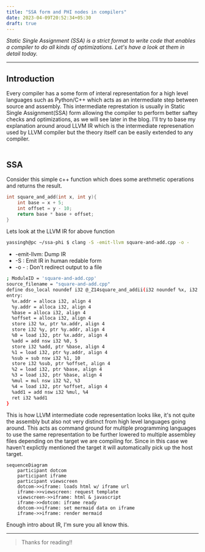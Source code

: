 ```yaml
---
title: "SSA form and PHI nodes in compilers"
date: 2023-04-09T20:52:34+05:30
draft: true
---
```


*Static Single Assignment (SSA) is a strict format to write code that enables a compiler to do all kinds of optimizations. Let's have a look at them in detail 
today.* 

---

## Introduction ##

Every compiler has a some form of interal representation for a high level languages such as Python/C++ which acts as an intermediate step 
between source and assembly. This intermediate represtation is usually in Static Single Assignment(SSA) form allowing the compiler to perform 
better saftey checks and optimizations, as we will see later in the blog. I'll try to base my explanation around aroud LLVM IR which is the 
intermediate represenation used by LLVM compiler but the theory itself can be easily extended to any compiler.   
<br>
## SSA
Consider this simple c++ function which does some arethmetic operations and returns the result.

```c++
int square_and_add(int x, int y){
    int base = x + 5;
    int offset = y - 10;
    return base * base + offset;
}
```
Lets look at the LLVM IR for above function 
```bash
yassingh@pc ~/ssa-phi $ clang -S -emit-llvm square-and-add.cpp -o -
```
- -emit-llvm: Dump IR
- -S : Emit IR in human redable form
- -o - : Don't redirect output to a file 
```bash
; ModuleID = 'square-and-add.cpp'
source_filename = "square-and-add.cpp"
define dso_local noundef i32 @_Z14square_and_addii(i32 noundef %x, i32 noundef %y) #0 {
entry:
  %x.addr = alloca i32, align 4
  %y.addr = alloca i32, align 4
  %base = alloca i32, align 4
  %offset = alloca i32, align 4
  store i32 %x, ptr %x.addr, align 4
  store i32 %y, ptr %y.addr, align 4
  %0 = load i32, ptr %x.addr, align 4
  %add = add nsw i32 %0, 5
  store i32 %add, ptr %base, align 4
  %1 = load i32, ptr %y.addr, align 4
  %sub = sub nsw i32 %1, 10
  store i32 %sub, ptr %offset, align 4
  %2 = load i32, ptr %base, align 4
  %3 = load i32, ptr %base, align 4
  %mul = mul nsw i32 %2, %3
  %4 = load i32, ptr %offset, align 4
  %add1 = add nsw i32 %mul, %4
  ret i32 %add1
}
```
This is how LLVM intermediate code representation looks like, it's not quite the assembly but also not very distinct from high level languages going around. This acts as command ground for multiple programming languages to use the same representation to be further lowered to multiple assembley files depending on the target we are compiling for. Since in this case we haven't explictly mentioned the target it will automatically pick up the host target. <br>
```
sequenceDiagram
    participant dotcom
    participant iframe
    participant viewscreen
    dotcom->>iframe: loads html w/ iframe url
    iframe->>viewscreen: request template
    viewscreen->>iframe: html & javascript
    iframe->>dotcom: iframe ready
    dotcom->>iframe: set mermaid data on iframe
    iframe->>iframe: render mermaid
```
Enough intro about IR, I'm sure you all know this.  

---

> Thanks for reading!!
